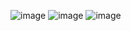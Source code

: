 ![image](https://github.com/harinath02/Amazon-Clone/assets/106722338/115b6ecf-cd96-46fd-bee5-3f921016f133)
![image](https://github.com/harinath02/Amazon-Clone/assets/106722338/36ac67c6-6c7c-4208-8484-06257ce4ca24)
![image](https://github.com/harinath02/Amazon-Clone/assets/106722338/9599ea29-be86-4691-b650-cffed319e614)


